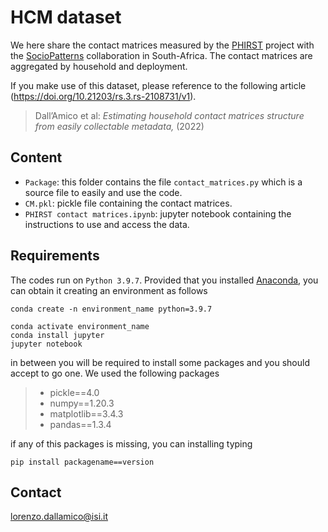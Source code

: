 # HCM dataset

We here share the contact matrices measured by the [PHIRST](https://crdm.nicd.ac.za/projects/phirst-c/) project with the [SocioPatterns](http://www.sociopatterns.org/) collaboration in South-Africa. The contact matrices are aggregated by household and deployment.

If you make use of this dataset, please reference to the following article (https://doi.org/10.21203/rs.3.rs-2108731/v1).

> Dall’Amico et al: *Estimating household contact matrices structure from easily collectable metadata,* (2022)

## Content

* `Package`: this folder contains the file `contact_matrices.py` which is a source file to easily and use the code.
* `CM.pkl`: pickle file containing the contact matrices.
* `PHIRST contact matrices.ipynb`: jupyter notebook containing the instructions to use and access the data.

## Requirements

The codes run on `Python 3.9.7`. Provided that you installed [Anaconda](), you can obtain it creating an environment as follows

```
conda create -n environment_name python=3.9.7

conda activate environment_name
conda install jupyter
jupyter notebook
```

in between you will be required to install some packages and you should accept to go one. We used the following packages

> - pickle==4.0
> - numpy==1.20.3
> - matplotlib==3.4.3
> - pandas==1.3.4

if any of this packages is missing, you can installing typing

```
pip install packagename==version
```

## Contact

lorenzo.dallamico@isi.it
